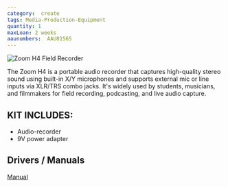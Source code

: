 ```yaml
---
category:  create
tags: Media-Production-Equipment
quantity: 1
maxLoan: 2 weeks
aaunumbers:  AAU81565
---
```

![Zoom H4 Field Recorder](https://www.zoom.co.jp/sites/default/files/products/product-shots/zoomH4_HandyRecorder_0.png)

The Zoom H4 is a portable audio recorder that captures high-quality stereo sound using built-in X/Y microphones and supports external mic or line inputs via XLR/TRS combo jacks. It's widely used by students, musicians, and filmmakers for field recording, podcasting, and live audio capture.
## KIT INCLUDES:
-  Audio-recorder 
-  9V power adapter

## Drivers / Manuals
[Manual](https://zoomcorp.com/media/documents/E_H4.pdf)



